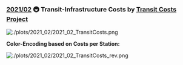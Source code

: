 ### [2021/02](https://github.com/Z3tt/TidyTuesday/tree/master/R/2021/02_TransitCosts.Rmd) 🚇 Transit-Infrastructure Costs by [Transit Costs Project](https://transitcosts.com/)

![./plots/2021_02/2021_02_TransitCosts.png](https://raw.githubusercontent.com/Z3tt/TidyTuesday/master/plots/2021_02/2021_02_TransitCosts.png)

**Color-Encoding based on Costs per Station:**

![./plots/2021_02/2021_02_TransitCosts_rev.png](https://raw.githubusercontent.com/Z3tt/TidyTuesday/master/plots/2021_02/2021_02_TransitCosts_rev.png)

